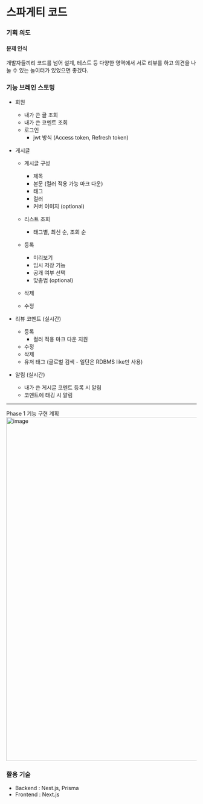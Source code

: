 # 스파게티 코드

### 기획 의도

#### 문제 인식

개발자들끼리 코드를 넘어 설계, 테스트 등 다양한 영역에서 서로 리뷰를 하고 의견을 나눌 수 있는 놀이터가 있었으면 좋겠다.

### 기능 브레인 스토밍

- 회원

  - 내가 쓴 글 조회
  - 내가 쓴 코멘트 조회
  - 로그인
    - jwt 방식 (Access token, Refresh token)

- 게시글

  - 게시글 구성

    - 제목
    - 본문 (컬러 적용 가능 마크 다운)
    - 태그
    - 컬러
    - 커버 이미지 (optional)

  - 리스트 조회

    - 태그별, 최신 순, 조회 순

  - 등록

    - 미리보기
    - 임시 저장 기능
    - 공개 여부 선택
    - 맞춤법 (optional)

  - 삭제
  - 수정

- 리뷰 코멘트 (실시간)

  - 등록
    - 컬러 적용 마크 다운 지원
  - 수정
  - 삭제
  - 유저 태그 (글로벌 검색 - 일단은 RDBMS like만 사용)

- 알림 (실시간)
  - 내가 쓴 게시글 코멘트 등록 시 알림
  - 코멘트에 태깅 시 알림
---
Phase 1 기능 구현 계획
<img width="911" alt="image" src="https://github.com/Udangtangtang-Driven-Developer/.github/assets/22143650/98b84368-ef2e-43c9-a6e7-a1c7b820ade1">



### 활용 기술
- Backend : Nest.js, Prisma
- Frontend : Next.js
